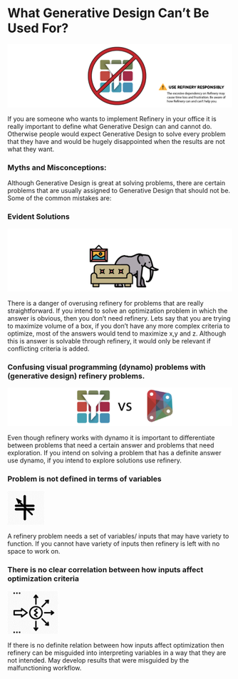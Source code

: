 # What Generative Design Can’t Be Used For?

![](../.gitbook/assets/gdcantbeusedfor.png)

If you are someone who wants to implement Refinery in your office it is really important to define what Generative Design can and cannot do. Otherwise people would expect Generative Design to solve every problem that they have and would be hugely disappointed when the results are not what they want.

### **Myths and Misconceptions:**

Although Generative Design is great at solving problems, there are certain problems that are usually assigned to Generative Design that should not be. Some of the common mistakes are:

### **Evident Solutions**

![](../.gitbook/assets/evidentsolutions.png)

There is a danger of overusing refinery for problems that are really straightforward. If you intend to solve an optimization problem in which the answer is obvious, then you don’t need refinery. Lets say that you are trying to maximize volume of a box, if you don’t have any more complex criteria to optimize, most of the answers would tend to maximize x,y and z. Although this is answer is solvable through refinery, it would only be relevant if conflicting criteria is added.

### Confusing visual programming \(dynamo\) problems with \(generative design\) refinery problems.

![](../.gitbook/assets/refineryvsdynamo.png)

Even though refinery works with dynamo it is important to differentiate between problems that need a certain answer and problems that need exploration. If you intend on solving a problem that has a definite answer use dynamo, if you intend to explore solutions use refinery.

### Problem is not defined in terms of variables

![](../.gitbook/assets/p5.png)

A refinery problem needs a set of variables/ inputs that may have variety to function. If you cannot have variety of inputs then refinery is left with no space to work on.

### There is no clear correlation between how inputs affect optimization criteria

![](../.gitbook/assets/p6.png)

If there is no definite relation between how inputs affect optimization then refinery can be misguided into interpreting variables in a way that they are not intended. May develop results that were misguided by the malfunctioning workflow.


